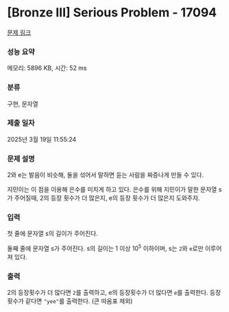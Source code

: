 # [Bronze III] Serious Problem - 17094 

[문제 링크](https://www.acmicpc.net/problem/17094) 

### 성능 요약

메모리: 5896 KB, 시간: 52 ms

### 분류

구현, 문자열

### 제출 일자

2025년 3월 19일 11:55:24

### 문제 설명

<p>2와 e는 발음이 비슷해, 둘을 섞어서 말하면 듣는 사람을 짜증나게 만들 수 있다.</p>

<p>지민이는 이 점을 이용해 은수를 미치게 하고 있다. 은수를 위해 지민이가 말한 문자열 s가 주어질때, 2의 등장 횟수가 더 많은지, e의 등장 횟수가 더 많은지 도와주자.</p>

### 입력 

 <p>첫 줄에 문자열 s의 길이가 주어진다.</p>

<p>둘째 줄에 문자열 s가 주어진다. s의 길이는 1 이상 10<sup>5</sup> 이하이며, s는 <code>2</code>와 <code>e</code>로만 이루어져 있다.</p>

### 출력 

 <p>2의 등장횟수가 더 많다면 <code>2</code>를 출력하고, e의 등장횟수가 더 많다면 <code>e</code>를 출력한다. 등장횟수가 같다면 <code>"yee"</code>를 출력한다. (큰 따옴표 제외)</p>

